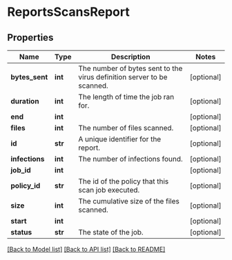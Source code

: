 # ReportsScansReport

## Properties
Name | Type | Description | Notes
------------ | ------------- | ------------- | -------------
**bytes_sent** | **int** | The number of bytes sent to the virus definition server to be scanned. | [optional] 
**duration** | **int** | The length of time the job ran for. | [optional] 
**end** | **int** |  | [optional] 
**files** | **int** | The number of files scanned. | [optional] 
**id** | **str** | A unique identifier for the report. | [optional] 
**infections** | **int** | The number of infections found. | [optional] 
**job_id** | **int** |  | [optional] 
**policy_id** | **str** | The id of the policy that this scan job executed. | [optional] 
**size** | **int** | The cumulative size of the files scanned. | [optional] 
**start** | **int** |  | [optional] 
**status** | **str** | The state of the job. | [optional] 

[[Back to Model list]](../README.md#documentation-for-models) [[Back to API list]](../README.md#documentation-for-api-endpoints) [[Back to README]](../README.md)


